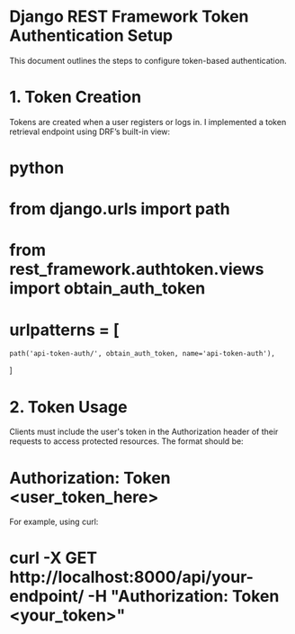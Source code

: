 # Django REST Framework Token Authentication Setup

This document outlines the steps to configure token-based authentication.


# 1. Token Creation
Tokens are created when a user registers or logs in. I implemented a token retrieval endpoint using DRF’s built-in view:

# python
# from django.urls import path
# from rest_framework.authtoken.views import obtain_auth_token

# urlpatterns = [
    path('api-token-auth/', obtain_auth_token, name='api-token-auth'),
  ]


# 2. Token Usage
Clients must include the user's token in the Authorization header of their requests to access protected resources. The format should be:

# Authorization: Token <user_token_here>

For example, using curl:
# curl -X GET http://localhost:8000/api/your-endpoint/ -H "Authorization: Token <your_token>"

